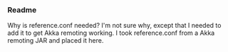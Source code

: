 
### Readme

Why is reference.conf needed? I'm not sure why, except that I needed to add it to get Akka remoting working. I took reference.conf from a Akka remoting JAR and placed it here.